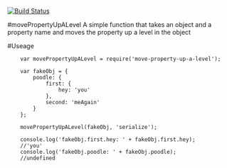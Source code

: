 [![Build Status](https://travis-ci.org/tnrich/movePropertyUpALevel.svg?branch=master)](https://travis-ci.org/tnrich/movePropertyUpALevel)

#movePropertyUpALevel
A simple function that takes an object and a property name and moves the property up a level in the object

#Useage

```
	var movePropertyUpALevel = require('move-property-up-a-level');
	
	var fakeObj = {
		poodle: {
			first: {
				hey: 'you'
			},
			second: 'meAgain'
		}
	};

	movePropertyUpALevel(fakeObj, 'serialize');

	console.log('fakeObj.first.hey: ' + fakeObj.first.hey);
	//'you'
	console.log('fakeObj.poodle: ' + fakeObj.poodle);
	//undefined
```